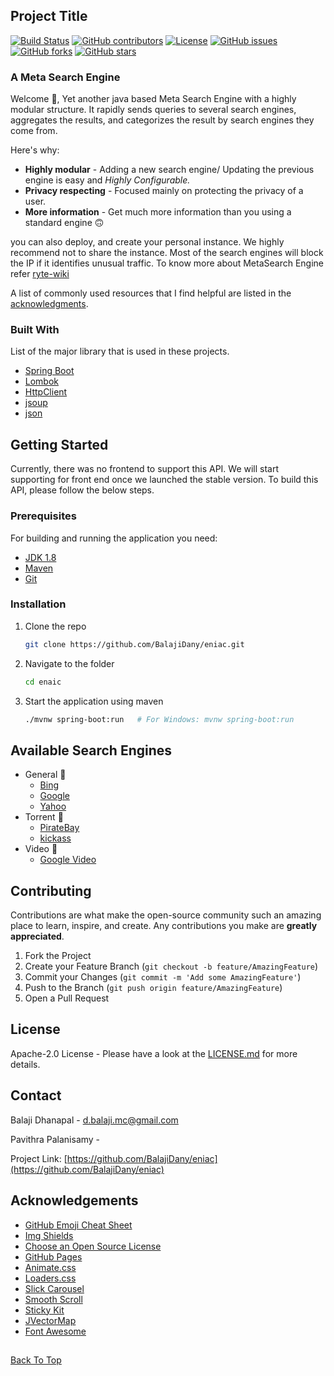<!--
*** Thanks for checking out the Best-README-Template. If you have a suggestion
*** that would make this better, please fork the repo and create a pull request
*** or simply open an issue with the tag "enhancement".
*** Thanks again! Now go create something AMAZING! :D
-->



<!-- PROJECT SHIELDS -->
<!--
*** I'm using markdown "reference style" links for readability.
*** Reference links are enclosed in brackets [ ] instead of parentheses ( ).
*** See the bottom of this document for the declaration of the reference variables
*** for contributors-url, forks-url, etc. This is an optional, concise syntax you may use.
*** https://www.markdownguide.org/basic-syntax/#reference-style-links
-->
## Project Title

[![Build Status](https://travis-ci.com/BalajiDany/eniac.svg?token=pqdDDYcKAzzpYPLgX2BL&branch=main)](https://travis-ci.com/BalajiDany/eniac)
[![GitHub contributors](https://img.shields.io/github/contributors/BalajiDany/eniac.svg)](https://github.com/BalajiDany/eniac/graphs/contributors)
[![License](https://img.shields.io/badge/License-Apache%202.0-blue.svg)](https://github.com/BalajiDany/eniac/blob/main/LICENSE)
[![GitHub issues](https://img.shields.io/github/issues/BalajiDany/eniac.svg)](https://github.com/BalajiDany/eniac/issues)
[![GitHub forks](https://img.shields.io/github/forks/BalajiDany/eniac.svg)](https://github.com/BalajiDany/eniac/network)
[![GitHub stars](https://img.shields.io/github/stars/BalajiDany/eniac.svg)](https://github.com/BalajiDany/eniac/stargazers)

<!-- ABOUT THE PROJECT -->
### A Meta Search Engine

Welcome :wave:, Yet another java based Meta Search Engine with a highly modular structure. It rapidly sends queries to several search engines, aggregates the results, and categorizes the result by search engines they come from.

Here's why:
* **Highly modular** - Adding a new search engine/ Updating the previous engine is easy and *Highly Configurable.*
* **Privacy respecting** - Focused mainly on protecting the privacy of a user.
* **More information** - Get much more information than you using a standard engine :upside_down_face:

you can also deploy, and create your personal instance. We highly recommend not to share the instance. Most of the search engines will block the IP if it identifies unusual traffic.
To know more about MetaSearch Engine refer [ryte-wiki](https://en.ryte.com/wiki/Meta_Search_Engine)

A list of commonly used resources that I find helpful are listed in the [acknowledgments](https://github.com/BalajiDany/eniac#acknowledgements).

### Built With

List of the major library that is used in these projects. 
* [Spring Boot](https://spring.io/projects/spring-boot)
* [Lombok](https://projectlombok.org/)
* [HttpClient](https://hc.apache.org/httpcomponents-client-ga/)
* [jsoup](https://jsoup.org/)
* [json](http://www.JSON.org/)

<!-- GETTING STARTED -->
## Getting Started

Currently, there was no frontend to support this API. We will start supporting for front end once we launched the stable version.
To build this API, please follow the below steps.

### Prerequisites

For building and running the application you need:

* [JDK 1.8](http://www.oracle.com/technetwork/java/javase/downloads/jdk8-downloads-2133151.html)
* [Maven](https://maven.apache.org)
* [Git](https://git-scm.com/downloads)

### Installation

1. Clone the repo
   ```sh
   git clone https://github.com/BalajiDany/eniac.git
   ```
2. Navigate to the folder
   ```sh
   cd enaic
   ```
3. Start the application using maven
   ```sh
   ./mvnw spring-boot:run   # For Windows: mvnw spring-boot:run
   ```

<!-- USAGE EXAMPLES -->
## Available Search Engines

- General :cookie:
  - [Bing](https://www.bing.com/)
  - [Google](https://www.google.com/)
  - [Yahoo](https://yahoo.com/)
- Torrent :beer:
  - [PirateBay](/#)
  - [kickass](/#)
- Video :popcorn:
  - [Google Video](https://www.google.com/videohp)


<!-- CONTRIBUTING -->
## Contributing

Contributions are what make the open-source community such an amazing place to learn, inspire, and create. Any contributions you make are **greatly appreciated**.

1. Fork the Project
2. Create your Feature Branch (`git checkout -b feature/AmazingFeature`)
3. Commit your Changes (`git commit -m 'Add some AmazingFeature'`)
4. Push to the Branch (`git push origin feature/AmazingFeature`)
5. Open a Pull Request

<!-- LICENSE -->
## License

Apache-2.0 License - Please have a look at the [LICENSE.md](LICENSE.md) for more details.


<!-- CONTACT -->
## Contact

Balaji Dhanapal - d.balaji.mc@gmail.com

Pavithra Palanisamy - 

Project Link: [https://github.com/BalajiDany/eniac](https://github.com/BalajiDany/eniac)

<!-- ACKNOWLEDGEMENTS -->
## Acknowledgements
* [GitHub Emoji Cheat Sheet](https://www.webpagefx.com/tools/emoji-cheat-sheet)
* [Img Shields](https://shields.io)
* [Choose an Open Source License](https://choosealicense.com)
* [GitHub Pages](https://pages.github.com)
* [Animate.css](https://daneden.github.io/animate.css)
* [Loaders.css](https://connoratherton.com/loaders)
* [Slick Carousel](https://kenwheeler.github.io/slick)
* [Smooth Scroll](https://github.com/cferdinandi/smooth-scroll)
* [Sticky Kit](http://leafo.net/sticky-kit)
* [JVectorMap](http://jvectormap.com)
* [Font Awesome](https://fontawesome.com)

##

[Back To Top](#a-meta-search-engine)

